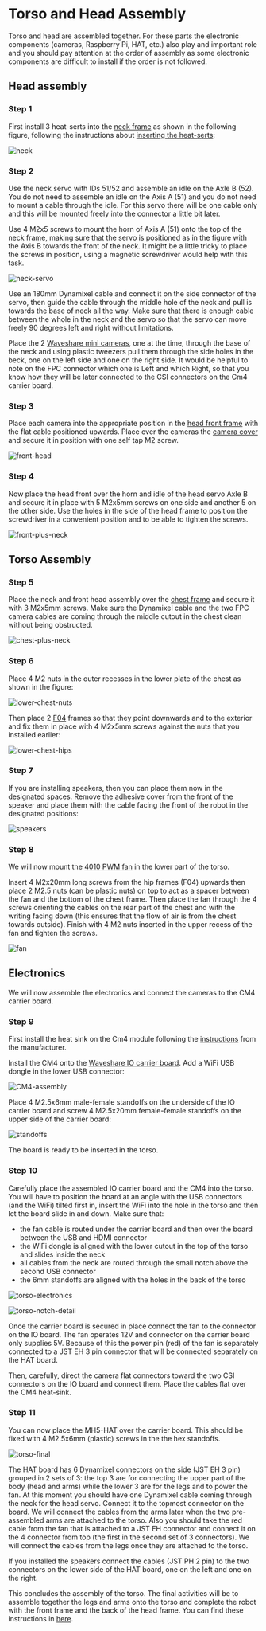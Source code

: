 # Torso and Head Assembly

Torso and head are assembled together. For these parts the electronic components (cameras, Raspberry Pi, HAT, etc.) also play and important role and you should pay attention at the order of assembly as some electronic components are difficult to install if the order is not followed.

## Head assembly

### Step 1

First install 3 heat-serts into the [neck frame](../STL/Neck.stl) as shown in the following figure, following the instructions about [inserting the heat-serts](./assembly-heatserts.md):

![neck](imgs/ass-torso1.png)

### Step 2

Use the neck servo with IDs 51/52 and assemble an idle on the Axle B (52). You do not need to assemble an idle on the Axis A (51) and you do not need to mount a cable through the idle. For this servo there will be one cable only and this will be mounted freely into the connector a little bit later.

Use 4 M2x5 screws to mount the horn of Axis A (51) onto the top of the neck frame, making sure that the servo is positioned as in the figure with the Axis B towards the front of the neck. It might be a little tricky to place the screws in position, using a magnetic screwdriver would help with this task.

![neck-servo](imgs/ass-torso2.png)

Use an 180mm Dynamixel cable and connect it on the side connector of the servo, then guide the cable through the middle hole of the neck and pull is towards the base of neck all the way. Make sure that there is enough cable between the whole in the neck and the servo so that the servo can move freely 90 degrees left and right without limitations.

Place the 2 [Waveshare mini cameras](https://www.waveshare.com/product/raspberry-pi/cameras/rpi-fpc-camera.htm), one at the time, through the base of the neck and using plastic tweezers pull them through the side holes in the beck, one on the left side and one on the right side. It would be helpful to note on the FPC connector which one is Left and which Right, so that you know how they will be later connected to the CSI connectors on the Cm4 carrier board.

### Step 3

Place each camera into the appropriate position in the [head front frame](../STL/Head-Front.stl) with the flat cable positioned upwards. Place over the cameras the [camera cover](../STL/Head-Camera-Cover.stl) and secure it in position with one self tap M2 screw.

![front-head](imgs/ass-torso3.png)

### Step 4

Now place the head front over the horn and idle of the head servo Axle B and secure it in place with 5 M2x5mm screws on one side and another 5 on the other side. Use the holes in the side of the head frame to position the screwdriver in a convenient position and to be able to tighten the screws.

![front-plus-neck](imgs/ass-torso4.png)

## Torso Assembly

### Step 5

Place the neck and front head assembly over the [chest frame](../STL/Chest.stl) and secure it with 3 M2x5mm screws. Make sure the Dynamixel cable and the two FPC camera cables are coming through the middle cutout in the chest clean without being obstructed.

![chest-plus-neck](imgs/ass-torso5.png)

### Step 6

Place 4 M2 nuts in the outer recesses in the lower plate of the chest as shown in the figure:

![lower-chest-nuts](imgs/ass-torso6a.png)

Then place 2 [F04](../STL/MH5-F04.stl) frames so that they point downwards and to the exterior and fix them in place with 4 M2x5mm screws against the nuts that you installed earlier:

![lower-chest-hips](imgs/ass-torso6b.png)

### Step 7

If you are installing speakers, then you can place them now in the designated spaces. Remove the adhesive cover from the front of the speaker and place them with the cable facing the front of the robot in the designated positions:

![speakers](imgs/ass-torso7.png)

### Step 8

We will now mount the [4010 PWM fan](https://www.waveshare.com/fan-4010-pwm-12v.htm) in the lower part of the torso.

Insert 4 M2x20mm long screws from the hip frames (F04) upwards then place 2 M2.5 nuts (can be plastic nuts) on top to act as a spacer between the fan and the bottom of the chest frame. Then place the fan through the 4 screws orienting the cables on the rear part of the chest and with the writing facing down (this ensures that the flow of air is from the chest towards outside). Finish with 4 M2 nuts inserted in the upper recess of the fan and tighten the screws.

![fan](imgs/ass-torso8.png)

## Electronics

We will now assemble the electronics and connect the cameras to the CM4 carrier board.

### Step 9

First install the heat sink on the Cm4 module following the [instructions](https://www.waveshare.com/product/cm4-heatsink.htm) from the manufacturer.

Install the CM4 onto the [Waveshare IO carrier board](https://www.waveshare.com/product/raspberry-pi/boards-kits/compute-module-4-cat/cm4-io-base-b.htm). Add a WiFi USB dongle in the lower USB connector:

![CM4-assembly](imgs/ass-torso9a.png)

Place 4 M2.5x6mm male-female standoffs on the underside of the IO carrier board and screw 4 M2.5x20mm female-female standoffs on the upper side of the carrier board:

![standoffs](imgs/ass-torso9b.png)

The board is ready to be inserted in the torso.

### Step 10

Carefully place the assembled IO carrier board and the CM4 into the torso. You will have to position the board at an angle with the USB connectors (and the WiFi) tilted first in, insert the WiFi into the hole in the torso and then let the board slide in and down. Make sure that:

* the fan cable is routed under the carrier board and then over the board between the USB and HDMI connector
* the WiFi dongle is aligned with the lower cutout in the top of the torso and slides inside the neck
* all cables from the neck are routed through the small notch above the second USB connector
* the 6mm standoffs are aligned with the holes in the back of the torso

![torso-electronics](imgs/ass-torso10.png)

![torso-notch-detail](imgs/ass-torso10b.png)

Once the carrier board is secured in place connect the fan to the connector on the IO board. The fan operates 12V and connector on the carrier board only supplies 5V. Because of this the power pin (red) of the fan is separately connected to a JST EH 3 pin connector that will be connected separately on the HAT board.

Then, carefully, direct the camera flat connectors toward the two CSI connectors on the IO board and connect them. Place the cables flat over the CM4 heat-sink.

### Step 11

You can now place the MH5-HAT over the carrier board. This should be fixed with 4 M2.5x6mm (plastic) screws in the the hex standoffs.

![torso-final](imgs/ass-torso11.png)

The HAT board has 6 Dynamixel connectors on the side (JST EH 3 pin) grouped in 2 sets of 3: the top 3 are for connecting the upper part of the body (head and arms) while the lower 3 are for the legs and to power the fan. At this moment you should have one Dynamixel cable coming through the neck for the head servo. Connect it to the topmost connector on the board. We will connect the cables from the arms later when the two pre-assembled arms are attached to the torso. Also you should take the red cable from the fan that is attached to a JST EH connector and connect it on the 4 connector from top (the first in the second set of 3 connectors). We will connect the cables from the legs once they are attached to the torso.

If you installed the speakers connect the cables (JST PH 2 pin) to the two connectors on the lower side of the HAT board, one on the left and one on the right.

This concludes the assembly of the torso. The final activities will be to assemble together the legs and arms onto the torso and complete the robot with the front frame and the back of the head frame. You can find these instructions in [here](assembly-full.md).
